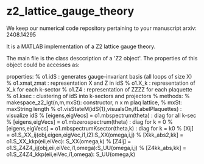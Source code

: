 # z2_lattice_gauge_theory
We keep our numerical code repository pertaining to your manuscript arxiv: 2408.14295

It is a MATLAB implementation of a Z2 lattice gauge theory. 

The main file is the class desccription of a 'Z2 object'. The properties of this object could be accesses as:

properties:
    % o1.idS        : generates gauge-invariant basis (all loops of size X)
    % o1.xmat,zmat  : representation X and Z in idS
    % o1.X_k        : representation of X_k for each k-sector
    % o1.Z4         : representation of ZZZZ for each plaquette
    % o1.ksec       : clustering of idS into k-sectors and projectors
    % methods:
    % makespace_z2_lgt(n,m,mxSt): constructor, n x m plaq lattice,
    %                                       mxSt: maxString length 
    % o1.visStateM(idS{1},visualsOn,ifLabelPlaquettes) : visualize idS
    % [eigens,eigVecs] = o1.mbspectrum(theta)       : diag for all k-sec
    % [eigens,eigVecs] = o1.mbzerospectrum(theta)   : diag for k = 0
    % [eigens,eigVecs] = o1.mbspectrumKsector(theta,k) : diag for k = k0
    % [Xij]            = o1.S_XX_ij(obj,eigen,eigVec,i1,i2):S_XX(omega,i,j)
    % [Xkk_abs2,kk]    = o1.S_XX_kkp(eii,eiVec): S_XX(omega,k)
    % [Z4ij]           = o1.S_Z4Z4_ij(obj,eii,eiVec,i1,omega):S_UU(omega,i,j)
    % [Z4kk_abs,kk]    = o1.S_Z4Z4_kkp(eii,eiVec,i1,omega): S_UU(omega,k)


